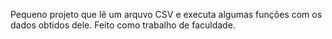 Pequeno projeto que lê um arquvo CSV e executa algumas funções com os dados obtidos dele.
Feito como trabalho de faculdade.
